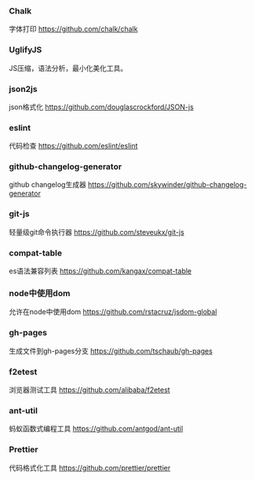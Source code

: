 ### Chalk
字体打印
https://github.com/chalk/chalk

### UglifyJS
JS压缩，语法分析，最小化美化工具。


### json2js
json格式化
https://github.com/douglascrockford/JSON-js

### eslint
代码检查
https://github.com/eslint/eslint

### github-changelog-generator
github changelog生成器
https://github.com/skywinder/github-changelog-generator

### git-js
轻量级git命令执行器
https://github.com/steveukx/git-js

### compat-table
es语法兼容列表
https://github.com/kangax/compat-table

### node中使用dom
 允许在node中使用dom
https://github.com/rstacruz/jsdom-global

### gh-pages
生成文件到gh-pages分支
https://github.com/tschaub/gh-pages

### f2etest
浏览器测试工具
https://github.com/alibaba/f2etest

### ant-util
蚂蚁函数式编程工具
https://github.com/antgod/ant-util

### Prettier
代码格式化工具
https://github.com/prettier/prettier
